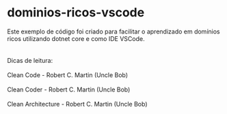 # dominios-ricos-vscode
Este exemplo de código foi criado para facilitar o aprendizado em domínios ricos utilizando dotnet core e como IDE VSCode.
</br></br></br>
Dicas de leitura:
</br></br>
Clean Code - Robert C. Martin (Uncle Bob)  </br></br>
Clean Coder - Robert C. Martin (Uncle Bob) </br></br>
Clean Architecture - Robert C. Martin (Uncle Bob) </br></br>
